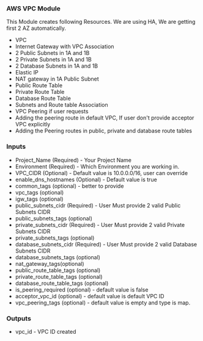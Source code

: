### AWS VPC Module

This Module creates following Resources. We are using HA, We are getting first 2 AZ automatically.
* VPC
* Internet Gateway with VPC Association
* 2 Public Subnets in 1A and 1B
* 2 Private Subnets in 1A and 1B
* 2 Database Subnets in 1A and 1B
* Elastic IP
* NAT gateway in 1A Public Subnet
* Public Route Table
* Private Route Table
* Database Route Table
* Subnets and Route table Association
* VPC Peering if user requests
* Adding the peering route in default VPC, If user don't provide acceptor VPC explicitly
* Adding the Peering routes in public, private and database route tables 

### Inputs

* Project_Name (Required) - Your Project Name
* Environment (Required) - Which Environment you are working in.
* VPC_CIDR (Optional) - Default value is 10.0.0.0/16, user can override
* enable_dns_hostnames (Optional) - Default value is true
* common_tags (optional) - better to provide
* vpc_tags (optional)
* igw_tags (optional)
* public_subnets_cidr (Required) - User Must provide 2 valid Public Subnets CIDR
* public_subnets_tags (optional)
* private_subnets_cidr (Required) - User Must provide 2 valid Private Subnets CIDR
* private_subnets_tags (optional)
* database_subnets_cidr (Required) - User Must provide 2 valid Database Subnets CIDR
* database_subnets_tags (optional)
* nat_gateway_tags(optional)
* public_route_table_tags (optional)
* private_route_table_tags (optional)
* database_route_table_tags (optional)
* is_peering_required (optional) - default value is false
* acceptor_vpc_id (optional) - default value is default VPC ID
* vpc_peering_tags (optional) - default value is empty and type is map.

### Outputs
* vpc_id - VPC ID created